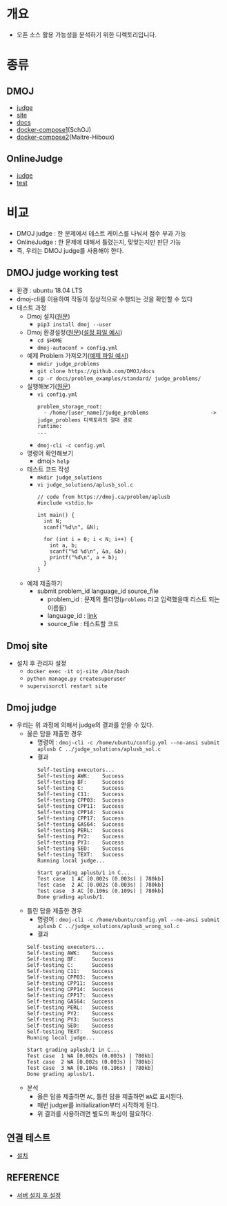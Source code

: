 # 개요
- 오픈 소스 활용 가능성을 분석하기 위한 디렉토리입니다.

# 종류
## DMOJ
- [judge](https://github.com/DMOJ/judge)
- [site](https://github.com/DMOJ/site)
- [docs](https://github.com/DMOJ/docs)
- [docker-compose1](https://github.com/SchOJ/dmoj-dockercompose)(SchOJ)
- [docker-compose2](https://github.com/Maitre-Hiboux/dmoj-docker-compose)(Maitre-Hiboux)

## OnlineJudge
- [judge](https://github.com/QingdaoU/OnlineJudge)
- [test](https://github.com/BJ-Lim/Capstone_Design/blob/master/OSS_analysis/OnlineJudge_test.md)

# 비교
- DMOJ judge : 한 문제에서 테스트 케이스를 나눠서 점수 부과 가능
- OnlineJudge : 한 문제에 대해서 틀렸는지, 맞앚는지만 판단 가능
- 즉, 우리는 DMOJ judge를 사용해야 한다.

## DMOJ judge working test
- 환경 : ubuntu 18.04 LTS
- dmoj-cli를 이용하여 작동이 정상적으로 수행되는 것을 확인할 수 있다
- 테스트 과정
  - Dmoj 설치([원문](https://github.com/DMOJ/judge))
    - `pip3 install dmoj --user`
  - Dmoj 환경설정([원문](https://docs.dmoj.ca/en/latest/judge/linux_installation/))([설정 파일 예시](https://github.com/DMOJ/docs/blob/master/sample_files/judge_conf.yml))
    - `cd $HOME`
    - `dmoj-autoconf > config.yml`
  - 예제 Problem 가져오기([예제 파일 예시](https://github.com/DMOJ/docs/tree/master/problem_examples))
    - `mkdir judge_problems`
    - `git clone https://github.com/DMOJ/docs`
    - `cp -r docs/problem_examples/standard/ judge_problems/`
  - 실행해보기([원문](https://docs.dmoj.ca/en/latest/judge/linux_installation/))
    - `vi config.yml`
      ```
      problem_storage_root:
        - /home/[user_name]/judge_problems                    -> judge_problems 디렉토리의 절대 경로
      runtime:
      ...
      ```
    - `dmoj-cli -c config.yml`
  - 명령어 확인해보기
    - dmoj> `help`
  - 테스트 코드 작성
    - `mkdir judge_solutions`
    - `vi judge_solutions/aplusb_sol.c`
      ```
      // code from https://dmoj.ca/problem/aplusb
      #include <stdio.h>

      int main() {
        int N;
        scanf("%d\n", &N);

        for (int i = 0; i < N; i++) {
          int a, b;
          scanf("%d %d\n", &a, &b);
          printf("%d\n", a + b);
        }
      }
      ```
  - 예제 제출하기
    - submit problem_id language_id source_file
      - problem_id : 문제의 폴더명(`problems` 라고 입력했을때 리스트 되는 이름들)
      - language_id : [link](https://github.com/DMOJ/docs/blob/master/docs/judge/supported_languages.md)
      - source_file : 테스트할 코드

## Dmoj site
- 설치 후 관리자 설정
  - `docker exec -it oj-site /bin/bash`
  - `python manage.py createsuperuser`
  - `supervisorctl restart site`
  
## Dmoj judge
- 우리는 위 과정에 의해서 judge의 결과를 얻을 수 있다.
  - 옳은 답을 제출한 경우
    - 명령어 : `dmoj-cli -c /home/ubuntu/config.yml --no-ansi submit aplusb C ../judge_solutions/aplusb_sol.c`
    - 결과
      ```
      Self-testing executors...
      Self-testing AWK:    Success
      Self-testing BF:     Success
      Self-testing C:      Success
      Self-testing C11:    Success
      Self-testing CPP03:  Success
      Self-testing CPP11:  Success
      Self-testing CPP14:  Success
      Self-testing CPP17:  Success
      Self-testing GAS64:  Success
      Self-testing PERL:   Success
      Self-testing PY2:    Success
      Self-testing PY3:    Success
      Self-testing SED:    Success
      Self-testing TEXT:   Success
      Running local judge...

      Start grading aplusb/1 in C...
      Test case  1 AC [0.002s (0.003s) | 780kb]
      Test case  2 AC [0.002s (0.003s) | 780kb]
      Test case  3 AC [0.106s (0.109s) | 780kb]
      Done grading aplusb/1.
      ```
  - 틀린 답을 제출한 경우
    - 명령어 : `dmoj-cli -c /home/ubuntu/config.yml --no-ansi submit aplusb C ../judge_solutions/aplusb_wrong_sol.c`
    - 결과
    ```
    Self-testing executors...
    Self-testing AWK:    Success
    Self-testing BF:     Success
    Self-testing C:      Success
    Self-testing C11:    Success
    Self-testing CPP03:  Success
    Self-testing CPP11:  Success
    Self-testing CPP14:  Success
    Self-testing CPP17:  Success
    Self-testing GAS64:  Success
    Self-testing PERL:   Success
    Self-testing PY2:    Success
    Self-testing PY3:    Success
    Self-testing SED:    Success
    Self-testing TEXT:   Success
    Running local judge...

    Start grading aplusb/1 in C...
    Test case  1 WA [0.002s (0.003s) | 780kb]
    Test case  2 WA [0.002s (0.003s) | 780kb]
    Test case  3 WA [0.104s (0.106s) | 780kb]
    Done grading aplusb/1.
    ```
  - 분석
    - 옳은 답을 제출하면 `AC`, 틀린 답을 제출하면 `WA`로 표시된다.
    - 매번 judger를 initialization부터 시작하게 된다.
    - 위 결과를 사용하려면 별도의 파싱이 필요하다.
  
## 연결 테스트
- [설치](https://github.com/BJ-Lim/Capstone_Design/blob/master/OSS_analysis/dmoj_setup.md)
## REFERENCE
- [서버 설치 후 설정](https://github.com/SchOJ/dmoj-dockercompose/wiki/Configure-dmoj-site)
